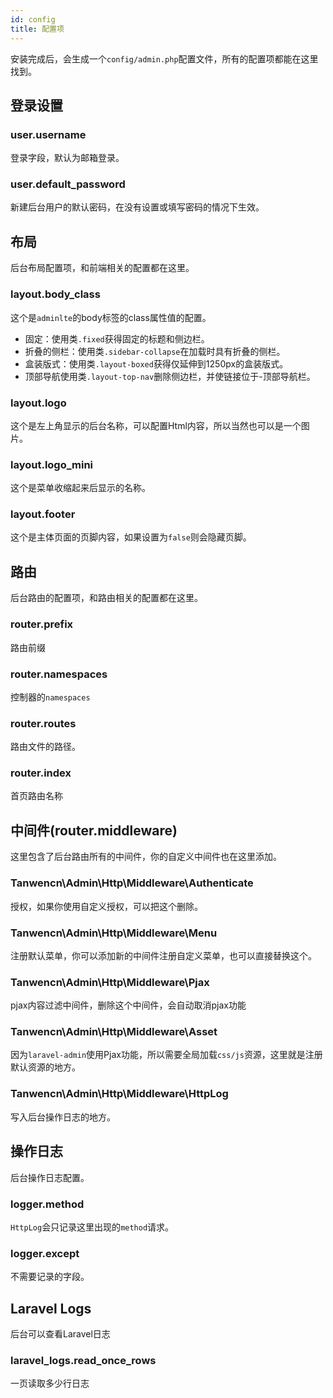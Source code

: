 ```yaml
---
id: config
title: 配置项
---
```


安装完成后，会生成一个```config/admin.php```配置文件，所有的配置项都能在这里找到。

## 登录设置

### user.username
登录字段，默认为邮箱登录。

### user.default_password
新建后台用户的默认密码，在没有设置或填写密码的情况下生效。

## 布局

后台布局配置项，和前端相关的配置都在这里。

### layout.body_class
这个是```adminlte```的body标签的class属性值的配置。
- 固定：使用类```.fixed```获得固定的标题和侧边栏。
- 折叠的侧栏：使用类```.sidebar-collapse```在加载时具有折叠的侧栏。
- 盒装版式：使用类```.layout-boxed```获得仅延伸到1250px的盒装版式。
- 顶部导航使用类```.layout-top-nav```删除侧边栏，并使链接位于-顶部导航栏。

### layout.logo
这个是左上角显示的后台名称，可以配置Html内容，所以当然也可以是一个图片。

### layout.logo_mini
这个是菜单收缩起来后显示的名称。

### layout.footer
这个是主体页面的页脚内容，如果设置为```false```则会隐藏页脚。

## 路由
后台路由的配置项，和路由相关的配置都在这里。

### router.prefix
路由前缀

### router.namespaces
控制器的```namespaces```

### router.routes
路由文件的路径。

### router.index
首页路由名称

## 中间件(router.middleware)
这里包含了后台路由所有的中间件，你的自定义中间件也在这里添加。

### Tanwencn\Admin\Http\Middleware\Authenticate
授权，如果你使用自定义授权，可以把这个删除。

### Tanwencn\Admin\Http\Middleware\Menu
注册默认菜单，你可以添加新的中间件注册自定义菜单，也可以直接替换这个。

### Tanwencn\Admin\Http\Middleware\Pjax
pjax内容过滤中间件，删除这个中间件，会自动取消pjax功能

### Tanwencn\Admin\Http\Middleware\Asset
因为```laravel-admin```使用Pjax功能，所以需要全局加载```css/js```资源，这里就是注册默认资源的地方。

### Tanwencn\Admin\Http\Middleware\HttpLog
写入后台操作日志的地方。

## 操作日志
后台操作日志配置。

### logger.method
```HttpLog```会只记录这里出现的```method```请求。

### logger.except
不需要记录的字段。

## Laravel Logs
后台可以查看Laravel日志

### laravel_logs.read_once_rows
一页读取多少行日志
